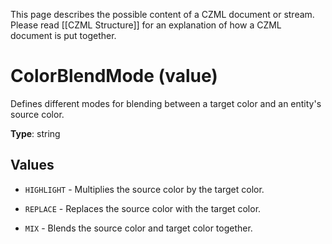 This page describes the possible content of a CZML document or stream. Please read [[CZML Structure]] for an explanation of how a CZML document is put together.

# ColorBlendMode (value)

Defines different modes for blending between a target color and an entity's source color.

**Type**: string

## Values

* `HIGHLIGHT` - Multiplies the source color by the target color.

* `REPLACE` - Replaces the source color with the target color.

* `MIX` - Blends the source color and target color together.

